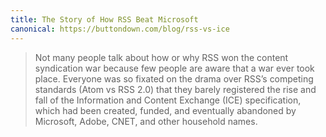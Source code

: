 ```yaml
---
title: The Story of How RSS Beat Microsoft
canonical: https://buttondown.com/blog/rss-vs-ice
---
```


> Not many people talk about how or why RSS won the content syndication war because few people are aware that a war ever took place. Everyone was so fixated on the drama over RSS’s competing standards (Atom vs RSS 2.0) that they barely registered the rise and fall of the Information and Content Exchange (ICE) specification, which had been created, funded, and eventually abandoned by Microsoft, Adobe, CNET, and other household names.
